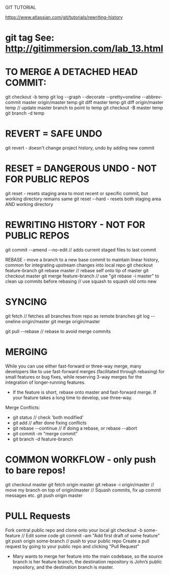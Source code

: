 GIT TUTORIAL

https://www.atlassian.com/git/tutorials/rewriting-history

git tag
	See: http://gitimmersion.com/lab_13.html
=======

# TO MERGE A DETACHED HEAD COMMIT:
git checkout -b temp
git log --graph --decorate --pretty=oneline --abbrev-commit master origin/master temp
git diff master temp
git diff origin/master temp
// update master branch to point to temp
git checkout -B master temp
git branch -d temp

# REVERT = SAFE UNDO
git revert <commit> - doesn't change project history, undo by adding new commit

# RESET = DANGEROUS UNDO - NOT FOR PUBLIC REPOS
git reset <commit></commit> - resets staging area to most recent or specific commit, but working directory remains same
git reset --hard <commit> - resets both staging area AND working directory

# REWRITING HISTORY - NOT FOR PUBLIC REPOS
git commit --amend --no-edit // adds current staged files to last commit

REBASE - move a branch to a new base commit to maintain linear history, common for integrating upstream changes into local repo
git checkout feature-branch
git rebase master // rebase self onto tip of master
git checkout master
git merge feature-branch
// use "git rebase -i master" to clean up commits before rebasing
// use squash to squash old onto new

# SYNCING
git fetch <remote> // fetches all branches from repo as remote branches
git log --oneline origin/master
git merge origin/master

git pull --rebase <remote> // rebase to avoid merge commits

# MERGING
While you can use either fast-forward or three-way merge, many developers like to use fast-forward merges (facilitated through rebasing) for small features or bug fixes, while reserving 3-way merges for the integration of longer-running features.
- If the feature is short, rebase onto master and fast-forward merge. If your feature takes a long time to develop, use three-way.

Merge Conflicts:
- git status  // check 'both modified'
- git add <some-file> // after done fixing conflicts
- git rebase --continue // if doing a rebase, or rebase --abort
- git commit -m "merge commit"
- git branch -d feature-branch

COMMON WORKFLOW - only push to bare repos!
============
git checkout master
git fetch origin master
git rebase -i origin/master // move my branch on top of origin/master
// Squash commits, fix up commit messages etc.
git push origin master

# PULL Requests
Fork central public repo and clone onto your local 
git checkout -b some-feature
// Edit some code
git commit -am "Add first draft of some feature"
git push origin some-branch // push to your public repo
Create a pull request by going to your public repo and clicking "Pull Request"
- Mary wants to merge her feature into the main codebase, so the source branch is her feature branch, the destination repository is John’s public repository, and the destination branch is master. 
